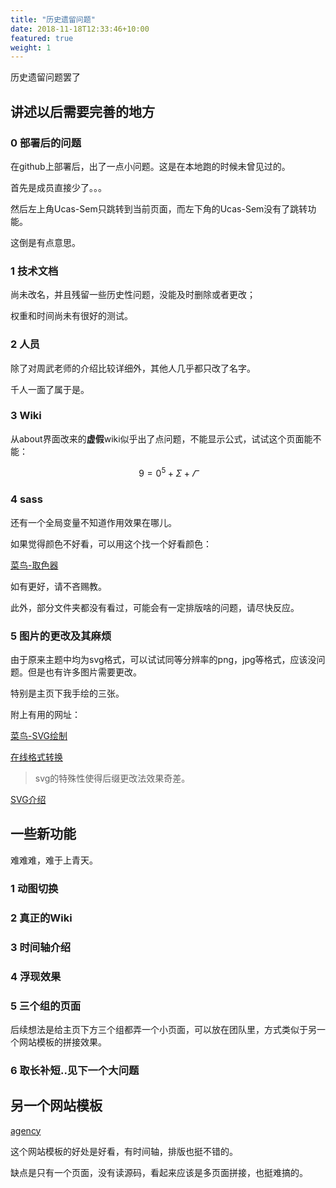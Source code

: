 ```yaml
---
title: "历史遗留问题"
date: 2018-11-18T12:33:46+10:00
featured: true
weight: 1
---
```


历史遗留问题罢了


## 讲述以后需要完善的地方

### 0 部署后的问题

在github上部署后，出了一点小问题。这是在本地跑的时候未曾见过的。

首先是成员直接少了。。。

然后左上角Ucas-Sem只跳转到当前页面，而左下角的Ucas-Sem没有了跳转功能。

这倒是有点意思。

### 1 技术文档

尚未改名，并且残留一些历史性问题，没能及时删除或者更改；

权重和时间尚未有很好的测试。


### 2 人员

除了对周武老师的介绍比较详细外，其他人几乎都只改了名字。

千人一面了属于是。


### 3 Wiki

从about界面改来的**虚假**wiki似乎出了点问题，不能显示公式，试试这个页面能不能：

$$
    9=0^5+\Sigma+\varGamma
$$

### 4 sass

还有一个全局变量不知道作用效果在哪儿。

如果觉得颜色不好看，可以用这个找一个好看颜色：

[菜鸟-取色器](https://c.runoob.com/front-end/5449/#58a646)

如有更好，请不吝赐教。

此外，部分文件夹都没有看过，可能会有一定排版啥的问题，请尽快反应。


### 5 图片的更改及其麻烦

由于原来主题中均为svg格式，可以试试同等分辨率的png，jpg等格式，应该没问题。但是也有许多图片需要更改。

特别是主页下我手绘的三张。

附上有用的网址：

[菜鸟-SVG绘制](https://c.runoob.com/more/svgeditor/#copy)

[在线格式转换](https://www.aconvert.com/cn/image/png-to-svg/)

> svg的特殊性使得后缀更改法效果奇差。

[SVG介绍](https://baike.baidu.com/item/SVG%E6%A0%BC%E5%BC%8F/3463453)


## 一些新功能

难难难，难于上青天。

### 1 动图切换

### 2 真正的Wiki

### 3 时间轴介绍

### 4 浮现效果

### 5 三个组的页面

后续想法是给主页下方三个组都弄一个小页面，可以放在团队里，方式类似于另一个网站模板的拼接效果。

### 6 取长补短..见下一个大问题


## 另一个网站模板

[agency](https://github.com/raviriley/agency-jekyll-theme/)

这个网站模板的好处是好看，有时间轴，排版也挺不错的。

缺点是只有一个页面，没有读源码，看起来应该是多页面拼接，也挺难搞的。